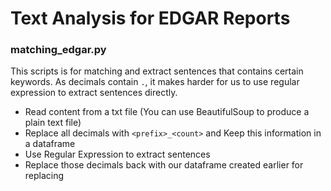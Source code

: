 # Text Analysis for EDGAR Reports

### matching_edgar.py

This scripts is for matching and extract sentences that contains certain keywords. As decimals contain `.`, it makes harder for us to use regular expression to extract sentences directly. 
- Read content from a txt file (You can use BeautifulSoup to produce a plain text file)
- Replace all decimals with `<prefix>_<count>` and Keep this information in a dataframe
- Use Regular Expression to extract sentences
- Replace those decimals back with our dataframe created earlier for replacing
